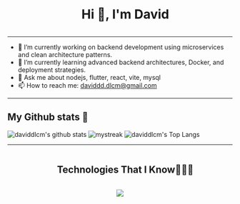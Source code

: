 
<div id="user-content-toc">
  <ul align="center">
    <summary><h1 style="display: inline-block">Hi 👋, I'm David</h1></summary>
  </ul>
</div>


<hr width="100%" >


- 🔭 I’m currently working on backend development using microservices and clean architecture patterns.
- 🌱  I’m currently learning advanced backend architectures, Docker, and deployment strategies.
- 💬 Ask me about nodejs, flutter, react, vite, mysql
- 📫 How to reach me: daviddd.dlcm@gmail.com


<hr width="100%" >

## My Github stats 🚀
![daviddlcm's github stats](https://github-readme-stats.vercel.app/api?username=daviddlcm&show_icons=true&theme=tokyonight)
<img src="https://github-readme-streak-stats.herokuapp.com/?user=daviddlcm&theme=tokyonight" alt="mystreak"/>
![daviddlcm's Top Langs](https://github-readme-stats.vercel.app/api/top-langs/?username=daviddlcm&theme=tokyonight&layout=compact)



<hr width="100%" >

<div id="user-content-toc">
  <ul align="center">
    <summary><h2 style="display: inline-block">Technologies That I Know👨🏻‍💻</h2></summary>
  </ul>
</div>
<!--tech stack icons-->
<p align="center">
  <a href="https://skillicons.dev">
    <img src="https://skillicons.dev/icons?i=git,aws,css,discord,docker,express,figma,firebase,github,html,java,js,linux,materialui,nginx,mongodb,mysql,nextjs,nodejs,postman,py,react,tailwind,ts,vscode,androidstudio,bootstrap,dart,discord,flutter,graphql,idea,jenkins,kotlin,sqlite,sequelize,vite&perline=14" />
  </a>
</p>

